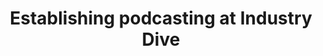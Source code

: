 ---
external_url: https://biopharmadive.schoolkeep.com/
layout: article
title: Establishing podcasting at Industry Dive
description: When the editorial team approached me about helping with a podcasting setup, I didn't quite realize how involved the project would be. It started out with hardware research and acquisition – I selected and ordered the mics, recording equipment and an iMac for the editing. Then came the software setup – I signed up our editors for Adobe Audacity accounts and made it easy for them to save files to our company Dropbox account. Finally came the web design and development – I managed and QAed the UI mockups, front-end code and UX of our Soundcloud integration with our publication websites.
image: /media/img/projects/podcasting/podcasting.jpg
og_title: BioPharma Dive online course series
og_description: I set up an online course for biopharma professionals with our academic partners in 2016 and oversaw the content design.
og_image: /media/img/projects/biopharma-course/biopharma-course.png 
og_type: website
---